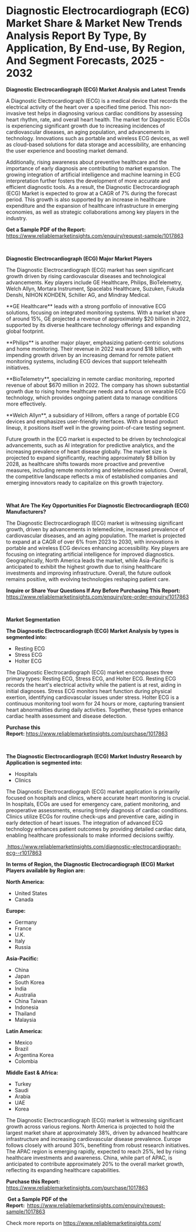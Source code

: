 <p><h1>Diagnostic Electrocardiograph (ECG) Market Share & Market New Trends Analysis Report By Type, By Application, By End-use, By Region, And Segment Forecasts, 2025 - 2032</h1></p><p><strong>Diagnostic Electrocardiograph (ECG) Market Analysis and Latest Trends</strong></p>
<p><p>A Diagnostic Electrocardiograph (ECG) is a medical device that records the electrical activity of the heart over a specified time period. This non-invasive test helps in diagnosing various cardiac conditions by assessing heart rhythm, rate, and overall heart health. The market for Diagnostic ECGs is experiencing significant growth due to increasing incidences of cardiovascular diseases, an aging population, and advancements in technology. Innovations such as portable and wireless ECG devices, as well as cloud-based solutions for data storage and accessibility, are enhancing the user experience and boosting market demand.</p><p>Additionally, rising awareness about preventive healthcare and the importance of early diagnosis are contributing to market expansion. The growing integration of artificial intelligence and machine learning in ECG interpretation further fosters the development of more accurate and efficient diagnostic tools. As a result, the Diagnostic Electrocardiograph (ECG) Market is expected to grow at a CAGR of 7% during the forecast period. This growth is also supported by an increase in healthcare expenditure and the expansion of healthcare infrastructure in emerging economies, as well as strategic collaborations among key players in the industry.</p></p>
<p><strong>Get a Sample PDF of the Report:&nbsp;</strong> <a href="https://www.reliablemarketinsights.com/enquiry/request-sample/1017863?utm_campaign=2317&utm_medium=2&utm_source=Github&utm_content=ia&utm_term=21032025&utm_id=diagnostic-electrocardiograph-ecg">https://www.reliablemarketinsights.com/enquiry/request-sample/1017863</a></p>
<p>&nbsp;</p>
<p><strong>Diagnostic Electrocardiograph (ECG) Major Market Players</strong></p>
<p><p>The Diagnostic Electrocardiograph (ECG) market has seen significant growth driven by rising cardiovascular diseases and technological advancements. Key players include GE Healthcare, Philips, BioTelemetry, Welch Allyn, Mortara Instrument, Spacelabs Healthcare, Suzuken, Fukuda Denshi, NIHON KOHDEN, Schiller AG, and Mindray Medical.</p><p>**GE Healthcare** leads with a strong portfolio of innovative ECG solutions, focusing on integrated monitoring systems. With a market share of around 15%, GE projected a revenue of approximately $20 billion in 2022, supported by its diverse healthcare technology offerings and expanding global footprint.</p><p>**Philips** is another major player, emphasizing patient-centric solutions and home monitoring. Their revenue in 2022 was around $18 billion, with impending growth driven by an increasing demand for remote patient monitoring systems, including ECG devices that support telehealth initiatives.</p><p>**BioTelemetry**, specializing in remote cardiac monitoring, reported revenue of about $670 million in 2022. The company has shown substantial growth due to rising home healthcare needs and a focus on wearable ECG technology, which provides ongoing patient data to manage conditions more effectively.</p><p>**Welch Allyn**, a subsidiary of Hillrom, offers a range of portable ECG devices and emphasizes user-friendly interfaces. With a broad product lineup, it positions itself well in the growing point-of-care testing segment.</p><p>Future growth in the ECG market is expected to be driven by technological advancements, such as AI integration for predictive analytics, and the increasing prevalence of heart disease globally. The market size is projected to expand significantly, reaching approximately $8 billion by 2028, as healthcare shifts towards more proactive and preventive measures, including remote monitoring and telemedicine solutions. Overall, the competitive landscape reflects a mix of established companies and emerging innovators ready to capitalize on this growth trajectory.</p></p>
<p>&nbsp;</p>
<p><strong>What Are The Key Opportunities For Diagnostic Electrocardiograph (ECG) Manufacturers?</strong></p>
<p><p>The Diagnostic Electrocardiograph (ECG) market is witnessing significant growth, driven by advancements in telemedicine, increased prevalence of cardiovascular diseases, and an aging population. The market is projected to expand at a CAGR of over 6% from 2023 to 2030, with innovations in portable and wireless ECG devices enhancing accessibility. Key players are focusing on integrating artificial intelligence for improved diagnostics. Geographically, North America leads the market, while Asia-Pacific is anticipated to exhibit the highest growth due to rising healthcare investments and improving infrastructure. Overall, the future outlook remains positive, with evolving technologies reshaping patient care.</p></p>
<p><strong>Inquire or Share Your Questions If Any Before Purchasing This Report:</strong> <a href="https://www.reliablemarketinsights.com/enquiry/pre-order-enquiry/1017863?utm_campaign=2317&utm_medium=2&utm_source=Github&utm_content=ia&utm_term=21032025&utm_id=diagnostic-electrocardiograph-ecg">https://www.reliablemarketinsights.com/enquiry/pre-order-enquiry/1017863</a></p>
<p>&nbsp;</p>
<p><strong>Market Segmentation</strong></p>
<p><strong>The Diagnostic Electrocardiograph (ECG) Market Analysis by types is segmented into:</strong></p>
<p><ul><li>Resting ECG</li><li>Stress ECG</li><li>Holter ECG</li></ul></p>
<p><p>The Diagnostic Electrocardiograph (ECG) market encompasses three primary types: Resting ECG, Stress ECG, and Holter ECG. Resting ECG records the heart's electrical activity while the patient is at rest, aiding in initial diagnoses. Stress ECG monitors heart function during physical exertion, identifying cardiovascular issues under stress. Holter ECG is a continuous monitoring tool worn for 24 hours or more, capturing transient heart abnormalities during daily activities. Together, these types enhance cardiac health assessment and disease detection.</p></p>
<p><strong>Purchase this Report:&nbsp;</strong><a href="https://www.reliablemarketinsights.com/purchase/1017863?utm_campaign=2317&utm_medium=2&utm_source=Github&utm_content=ia&utm_term=21032025&utm_id=diagnostic-electrocardiograph-ecg">https://www.reliablemarketinsights.com/purchase/1017863</a></p>
<p>&nbsp;</p>
<p><strong>The Diagnostic Electrocardiograph (ECG) Market Industry Research by Application is segmented into:</strong></p>
<p><ul><li>Hospitals</li><li>Clinics</li></ul></p>
<p><p>The Diagnostic Electrocardiograph (ECG) market application is primarily focused on hospitals and clinics, where accurate heart monitoring is crucial. In hospitals, ECGs are used for emergency care, patient monitoring, and preoperative assessments, ensuring timely diagnosis of cardiac conditions. Clinics utilize ECGs for routine check-ups and preventive care, aiding in early detection of heart issues. The integration of advanced ECG technology enhances patient outcomes by providing detailed cardiac data, enabling healthcare professionals to make informed decisions swiftly.</p></p>
<p><a href="https://www.reliablemarketinsights.com/diagnostic-electrocardiograph-ecg--r1017863?utm_campaign=2317&utm_medium=2&utm_source=Github&utm_content=ia&utm_term=21032025&utm_id=diagnostic-electrocardiograph-ecg">&nbsp;https://www.reliablemarketinsights.com/diagnostic-electrocardiograph-ecg--r1017863</a></p>
<p><strong>In terms of Region, the Diagnostic Electrocardiograph (ECG) Market Players available by Region are:</strong></p>
<p>
    <p> <strong> North America: </strong>
        <ul>
            <li>United States</li>
            <li>Canada</li>
        </ul>
        </p> 
    <p> <strong> Europe: </strong>
        <ul>
            <li>Germany</li>
            <li>France</li>
            <li>U.K.</li>
            <li>Italy</li>
            <li>Russia</li>
        </ul>
        </p> 
    <p> <strong> Asia-Pacific: </strong>
        <ul>
            <li>China</li>
            <li>Japan</li>
            <li>South Korea</li>
            <li>India</li>
            <li>Australia</li>
            <li>China Taiwan</li>
            <li>Indonesia</li>
            <li>Thailand</li>
            <li>Malaysia</li>
        </ul>
        </p> 
    <p> <strong> Latin America: </strong>
        <ul>
            <li>Mexico</li>
            <li>Brazil</li>
            <li>Argentina Korea</li>
            <li>Colombia</li>
        </ul>
        </p> 
    <p> <strong> Middle East & Africa: </strong>
        <ul>
            <li>Turkey</li>
            <li>Saudi</li>
            <li>Arabia</li>
            <li>UAE</li>
            <li>Korea</li>
        </ul>
    </p>
    </p>
<p><p>The Diagnostic Electrocardiograph (ECG) market is witnessing significant growth across various regions. North America is projected to hold the largest market share at approximately 38%, driven by advanced healthcare infrastructure and increasing cardiovascular disease prevalence. Europe follows closely with around 30%, benefiting from robust research initiatives. The APAC region is emerging rapidly, expected to reach 25%, led by rising healthcare investments and awareness. China, while part of APAC, is anticipated to contribute approximately 20% to the overall market growth, reflecting its expanding healthcare capabilities.</p></p>
<p><strong>Purchase this Report: </strong><a href="https://www.reliablemarketinsights.com/purchase/1017863?utm_campaign=2317&utm_medium=2&utm_source=Github&utm_content=ia&utm_term=21032025&utm_id=diagnostic-electrocardiograph-ecg">https://www.reliablemarketinsights.com/purchase/1017863</a></p>
<p>&nbsp;<strong>Get a Sample PDF of the Report:&nbsp;&nbsp;</strong><a href="https://www.reliablemarketinsights.com/enquiry/request-sample/1017863?utm_campaign=2317&utm_medium=2&utm_source=Github&utm_content=ia&utm_term=21032025&utm_id=diagnostic-electrocardiograph-ecg">https://www.reliablemarketinsights.com/enquiry/request-sample/1017863</a></p>
<p><strong></strong></p>
<p>Check more reports on <a href="https://www.reliablemarketinsights.com/?utm_campaign=2317&utm_medium=2&utm_source=Github&utm_content=ia&utm_term=21032025&utm_id=diagnostic-electrocardiograph-ecg">https://www.reliablemarketinsights.com/</a></p>